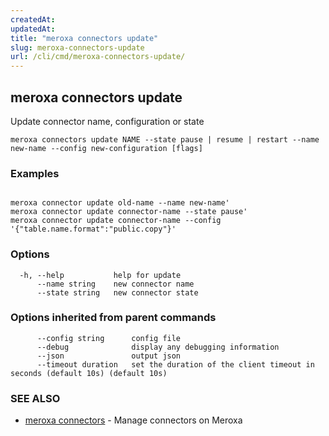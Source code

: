 ```yaml
---
createdAt: 
updatedAt: 
title: "meroxa connectors update"
slug: meroxa-connectors-update
url: /cli/cmd/meroxa-connectors-update/
---
```

## meroxa connectors update

Update connector name, configuration or state

```
meroxa connectors update NAME --state pause | resume | restart --name new-name --config new-configuration [flags]
```

### Examples

```

meroxa connector update old-name --name new-name' 
meroxa connector update connector-name --state pause' 
meroxa connector update connector-name --config '{"table.name.format":"public.copy"}' 

```

### Options

```
  -h, --help           help for update
      --name string    new connector name
      --state string   new connector state
```

### Options inherited from parent commands

```
      --config string      config file
      --debug              display any debugging information
      --json               output json
      --timeout duration   set the duration of the client timeout in seconds (default 10s) (default 10s)
```

### SEE ALSO

* [meroxa connectors](/cli/cmd/meroxa-connectors/)	 - Manage connectors on Meroxa

